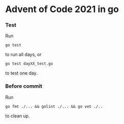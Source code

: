 # Advent of Code 2021 in go

### Test
Run

```go test```

to run all days, or 

```go test dayXX_test.go```

to test one day.
### Before commit 
Run

```go fmt ./... && golint ./... && go vet ./..```

to clean up.
